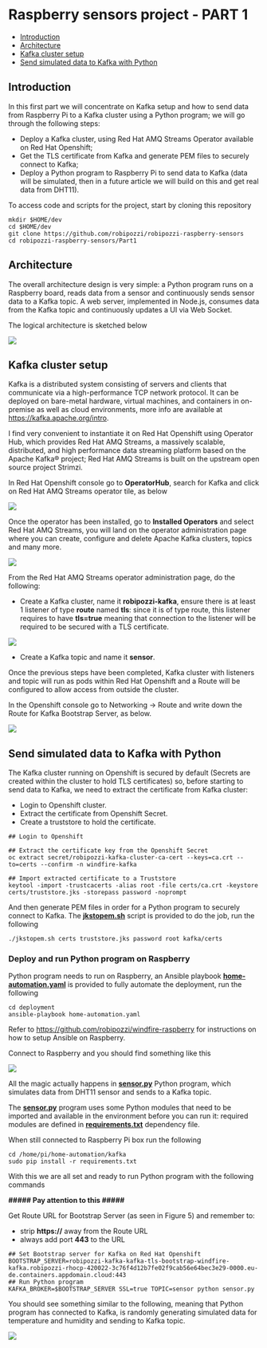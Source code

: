 # Raspberry sensors project - PART 1
- [Introduction](#introduction)
- [Architecture](#architecture)
- [Kafka cluster setup](#kafka-cluster-setup)
- [Send simulated data to Kafka with Python](#send-simulated-data-to-kafka-with-python)

## Introduction
In this first part we will concentrate on Kafka setup and how to send data from Raspberry Pi to a Kafka cluster using a Python program; we will go through the following steps:
* Deploy a Kafka cluster, using Red Hat AMQ Streams Operator available on Red Hat Openshift;
* Get the TLS certificate from Kafka and generate PEM files to securely connect to Kafka;
* Deploy a Python program to Raspberry Pi to send data to Kafka (data will be simulated, then in a future article we will build on this and get real data from DHT11).

To access code and scripts for the project, start by cloning this repository 
```
mkdir $HOME/dev
cd $HOME/dev
git clone https://github.com/robipozzi/robipozzi-raspberry-sensors 
cd robipozzi-raspberry-sensors/Part1
```

## Architecture
The overall architecture design is very simple: a Python program runs on a Raspberry board, reads data from a sensor and continuously sends sensor data to a Kafka topic. A web server, implemented in Node.js, consumes data from the Kafka topic and continuously updates a UI via Web Socket.

The logical architecture is sketched below

![](../images/architecture.png)


## Kafka cluster setup
Kafka is a distributed system consisting of servers and clients that communicate via a high-performance TCP network protocol. It can be deployed on bare-metal hardware, virtual machines, and containers in on-premise as well as cloud environments, more info are available at https://kafka.apache.org/intro.

I find very convenient to instantiate it on Red Hat Openshift using Operator Hub, which provides Red Hat AMQ Streams, a massively scalable, distributed, and high performance data streaming platform based on the Apache Kafka® project; Red Hat AMQ Streams is built on the upstream open source project Strimzi.

In Red Hat Openshift console go to **OperatorHub**, search for Kafka and click on Red Hat AMQ Streams operator tile, as below

![](images/operator-hub.png)

Once the operator has been installed, go to **Installed Operators** and select Red Hat AMQ Streams, you will land on the operator administration page where you can create, configure and delete Apache Kafka clusters, topics and many more.

![](images/installed-operators.png)

From the Red Hat AMQ Streams operator administration page, do the following:

* Create a Kafka cluster, name it **robipozzi-kafka**, ensure there is at least 1 listener of type **route** named **tls**: since it is of type route, this listener requires to have **tls=true** meaning that connection to the listener will be required to be secured with a TLS certificate.

![](images/kafka-listener.png)

* Create a Kafka topic and name it **sensor**.

Once the previous steps have been completed, Kafka cluster with listeners and topic will run as pods within Red Hat Openshift and a Route will be configured to allow access from outside the cluster.

In the Openshift console go to Networking → Route and write down the Route for Kafka Bootstrap Server, as below.

![](images/kafka-bootstrap-route.png)

## Send simulated data to Kafka with Python
The Kafka cluster running on Openshift is secured by default (Secrets are created within the cluster to hold TLS certificates) so, before starting to send data to Kafka, we need to extract the certificate from Kafka cluster:
* Login to Openshift cluster.
* Extract the certificate from Openshift Secret.
* Create a truststore to hold the certificate.
```
## Login to Openshift 

## Extract the certificate key from the Openshift Secret
oc extract secret/robipozzi-kafka-cluster-ca-cert --keys=ca.crt --to=certs --confirm -n windfire-kafka

## Import extracted certificate to a Truststore
keytool -import -trustcacerts -alias root -file certs/ca.crt -keystore certs/truststore.jks -storepass password -noprompt
```
And then generate PEM files in order for a Python program to securely connect to Kafka.
The **[jkstopem.sh](jkstopem.sh)** script is provided to do the job, run the following
```
./jkstopem.sh certs truststore.jks password root kafka/certs
```

### Deploy and run Python program on Raspberry
Python program needs to run on Raspberry, an Ansible playbook **[home-automation.yaml](deployment/home-automation.yaml)** is provided to fully automate the deployment, run the following
```
cd deployment
ansible-playbook home-automation.yaml
```
Refer to https://github.com/robipozzi/windfire-raspberry for instructions on how to setup Ansible on Raspberry.

Connect to Raspberry and you should find something like this

![](images/raspberry.png)

All the magic actually happens in **[sensor.py](kafka/sensor.py)** Python program, which simulates data from DHT11 sensor and sends to a Kafka topic.

The **[sensor.py](kafka/sensor.py)** program uses some Python modules that need to be imported and available in the environment before you can run it: required modules are defined in **[requirements.txt](kafka/requirements.txt)** dependency file.

When still connected to Raspberry Pi box run the following
```
cd /home/pi/home-automation/kafka
sudo pip install -r requirements.txt
```
With this we are all set and ready to run Python program with the following commands

**##### Pay attention to this #####**

Get Route URL for Bootstrap Server (as seen in Figure 5) and remember to:
- strip **https://** away from the Route URL
- always add port **443** to the URL

```
## Set Bootstrap server for Kafka on Red Hat Openshift
BOOTSTRAP_SERVER=robipozzi-kafka-kafka-tls-bootstrap-windfire-kafka.robipozzi-rhocp-420022-3c76f4d12b7fe02f9cab56e64bec3e29-0000.eu-de.containers.appdomain.cloud:443
## Run Python program
KAFKA_BROKER=$BOOTSTRAP_SERVER SSL=true TOPIC=sensor python sensor.py
```

You should see something similar to the following, meaning that Python program has connected to Kafka, is randomly generating simulated data for temperature and humidity and sending to Kafka topic.

![](images/sensor-simulation.png)